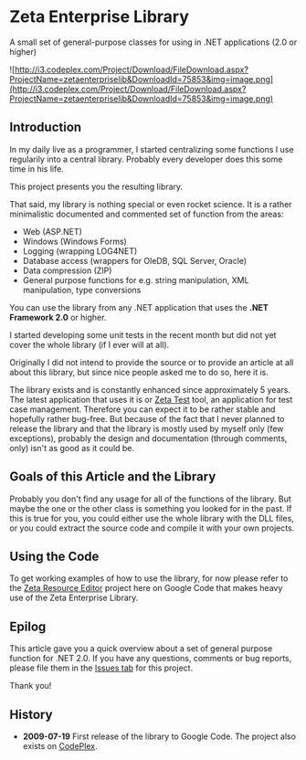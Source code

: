 # Zeta Enterprise Library #
A small set of general-purpose classes for using in .NET applications (2.0 or higher)

![http://i3.codeplex.com/Project/Download/FileDownload.aspx?ProjectName=zetaenterpriselib&DownloadId=75853&img=image.png](http://i3.codeplex.com/Project/Download/FileDownload.aspx?ProjectName=zetaenterpriselib&DownloadId=75853&img=image.png)

## Introduction ##
In my daily live as a programmer, I started centralizing some functions I use regularily into a central library. Probably every developer does this some time in his life.

This project presents you the resulting library.

That said, my library is nothing special or even rocket science. It is a rather minimalistic documented and commented set of function from the areas:

  * Web (ASP.NET)
  * Windows (Windows Forms)
  * Logging (wrapping LOG4NET)
  * Database access (wrappers for OleDB, SQL Server, Oracle)
  * Data compression (ZIP)
  * General purpose functions for e.g. string manipulation, XML manipulation, type conversions

You can use the library from any .NET application that uses the **.NET Framework 2.0** or higher.

I started developing some unit tests in the recent month but did not yet cover the whole library (if I ever will at all).

Originally I did not intend to provide the source or to provide an article at all about this library, but since nice people asked me to do so, here it is.

The library exists and is constantly enhanced since approximately 5 years. The latest application that uses it is or [Zeta Test](http://www.zeta-test.com) tool, an application for test case management. Therefore you can expect it to be rather stable and hopefully rather bug-free. But because of the fact that I never planned to release the library and that the library is mostly used by myself only (few exceptions), probably the design and documentation (through comments, only) isn't as good as it could be.

## Goals of this Article and the Library ##

Probably you don't find any usage for all of the functions of the library. But maybe the one or the other class is something you looked for in the past. If this is true for you, you could either use the whole library with the DLL files, or you could extract the source code and compile it with your own projects.

## Using the Code ##

To get working examples of how to use the library, for now please refer to the [Zeta Resource Editor](http://code.google.com/p/zetaresourceeditor/) project here on Google Code that makes heavy use of the Zeta Enterprise Library.

## Epilog ##

This article gave you a quick overview about a set of general purpose function for .NET 2.0. If you have any questions, comments or bug reports, please file them in the [Issues tab](http://code.google.com/p/zetaenterpriselib/issues/list) for this project.

Thank you!

## History ##

  * **2009-07-19** First release of the library to Google Code. The project also exists on [CodePlex](http://zetaenterpriselib.codeplex.com/).